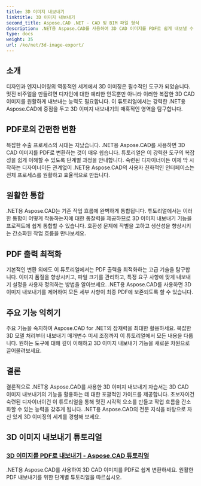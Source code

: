 ```yaml
---
title: 3D 이미지 내보내기
linktitle: 3D 이미지 내보내기
second_title: Aspose.CAD .NET - CAD 및 BIM 파일 형식
description: .NET용 Aspose.CAD를 사용하여 3D CAD 이미지를 PDF로 쉽게 내보낼 수 있습니다. 원활한 PDF 변환을 위해 튜토리얼을 따르십시오. 효율적인 3D 이미지 내보내기 기술을 알아보세요.
type: docs
weight: 35
url: /ko/net/3d-image-export/
---
```


## 소개

디자인과 엔지니어링의 역동적인 세계에서 3D 이미징은 필수적인 도구가 되었습니다. 멋진 비주얼을 만들려면 디자인에 대한 예리한 안목뿐만 아니라 이러한 복잡한 3D CAD 이미지를 원활하게 내보내는 능력도 필요합니다. 이 튜토리얼에서는 강력한 .NET용 Aspose.CAD에 중점을 두고 3D 이미지 내보내기의 매혹적인 영역을 탐구합니다.

## PDF로의 간편한 변환

복잡한 수출 프로세스의 시대는 지났습니다. .NET용 Aspose.CAD를 사용하면 3D CAD 이미지를 PDF로 변환하는 것이 매우 쉽습니다. 튜토리얼은 이 강력한 도구의 복잡성을 쉽게 이해할 수 있도록 단계별 과정을 안내합니다. 숙련된 디자이너이든 이제 막 시작하는 디자이너이든 관계없이 .NET용 Aspose.CAD의 사용자 친화적인 인터페이스는 전체 프로세스를 원활하고 효율적으로 만듭니다.

## 원활한 통합

.NET용 Aspose.CAD는 기존 작업 흐름에 완벽하게 통합됩니다. 튜토리얼에서는 이러한 통합이 어떻게 작동하는지에 대한 통찰력을 제공하므로 3D 이미지 내보내기 기능을 프로젝트에 쉽게 통합할 수 있습니다. 호환성 문제에 작별을 고하고 생산성을 향상시키는 간소화된 작업 흐름을 만나보세요.

## PDF 출력 최적화

기본적인 변환 외에도 이 튜토리얼에서는 PDF 출력을 최적화하는 고급 기술을 탐구합니다. 이미지 품질을 향상시키고, 파일 크기를 관리하고, 특정 요구 사항에 맞게 내보내기 설정을 사용자 정의하는 방법을 알아보세요. .NET용 Aspose.CAD를 사용하면 3D 이미지 내보내기를 제어하여 모든 세부 사항이 최종 PDF에 보존되도록 할 수 있습니다.

## 주요 기능 익히기

주요 기능을 숙지하여 Aspose.CAD for .NET의 잠재력을 최대한 활용하세요. 복잡한 3D 모델 처리부터 내보내기 매개변수 미세 조정까지 이 튜토리얼에서 모든 내용을 다룹니다. 원하는 도구에 대해 깊이 이해하고 3D 이미지 내보내기 기능을 새로운 차원으로 끌어올려보세요.

## 결론

결론적으로 .NET용 Aspose.CAD를 사용한 3D 이미지 내보내기 자습서는 3D CAD 이미지 내보내기의 기능을 활용하는 데 대한 포괄적인 가이드를 제공합니다. 초보자이건 숙련된 디자이너이건 이 튜토리얼을 통해 멋진 시각적 요소를 만들고 작업 흐름을 간소화할 수 있는 능력을 갖추게 됩니다. .NET용 Aspose.CAD의 전문 지식을 바탕으로 자신 있게 3D 이미징의 세계를 경험해 보세요.
## 3D 이미지 내보내기 튜토리얼
### [3D 이미지를 PDF로 내보내기 - Aspose.CAD 튜토리얼](./exporting-3d-images-to-pdf/)
.NET용 Aspose.CAD를 사용하여 3D CAD 이미지를 PDF로 쉽게 변환하세요. 원활한 PDF 내보내기를 위한 단계별 튜토리얼을 따르십시오.